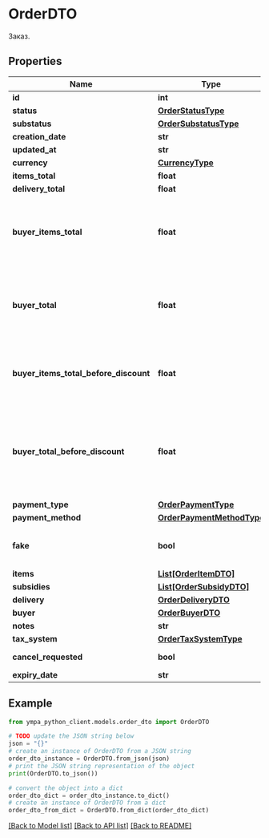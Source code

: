 # OrderDTO

Заказ.

## Properties

Name | Type | Description | Notes
------------ | ------------- | ------------- | -------------
**id** | **int** | Идентификатор заказа. | [optional] 
**status** | [**OrderStatusType**](OrderStatusType.md) |  | [optional] 
**substatus** | [**OrderSubstatusType**](OrderSubstatusType.md) |  | [optional] 
**creation_date** | **str** |  | [optional] 
**updated_at** | **str** |  | [optional] 
**currency** | [**CurrencyType**](CurrencyType.md) |  | [optional] 
**items_total** | **float** | Платеж покупателя.  | [optional] 
**delivery_total** | **float** | Стоимость доставки.  | [optional] 
**buyer_items_total** | **float** | {% note warning \&quot;\&quot; %}  Этот параметр устарел.  {% endnote %}  Стоимость всех товаров в заказе в валюте покупателя после применения скидок и без учета стоимости доставки.  | [optional] 
**buyer_total** | **float** | {% note warning \&quot;\&quot; %}  Этот параметр устарел.  {% endnote %}  Стоимость всех товаров в заказе в валюте покупателя после применения скидок и с учетом стоимости доставки.  | [optional] 
**buyer_items_total_before_discount** | **float** | Стоимость всех товаров в заказе в валюте покупателя без учета стоимости доставки и до применения скидок по:  * акциям; * купонам; * промокодам.  | [optional] 
**buyer_total_before_discount** | **float** | {% note warning \&quot;\&quot; %}  Этот параметр устарел.  {% endnote %}  Стоимость всех товаров в заказе в валюте покупателя до применения скидок и с учетом стоимости доставки (&#x60;buyerItemsTotalBeforeDiscount&#x60; + стоимость доставки).  | [optional] 
**payment_type** | [**OrderPaymentType**](OrderPaymentType.md) |  | [optional] 
**payment_method** | [**OrderPaymentMethodType**](OrderPaymentMethodType.md) |  | [optional] 
**fake** | **bool** | Тип заказа:  * &#x60;false&#x60; — настоящий заказ покупателя.  * &#x60;true&#x60; — [тестовый](../../pushapi/concepts/sandbox.md) заказ Маркета.  | [optional] 
**items** | [**List[OrderItemDTO]**](OrderItemDTO.md) | Список товаров в заказе. | 
**subsidies** | [**List[OrderSubsidyDTO]**](OrderSubsidyDTO.md) | Список субсидий по типам. | [optional] 
**delivery** | [**OrderDeliveryDTO**](OrderDeliveryDTO.md) |  | [optional] 
**buyer** | [**OrderBuyerDTO**](OrderBuyerDTO.md) |  | [optional] 
**notes** | **str** | Комментарий к заказу. | [optional] 
**tax_system** | [**OrderTaxSystemType**](OrderTaxSystemType.md) |  | [optional] 
**cancel_requested** | **bool** | **Только для модели DBS**  Запрошена ли отмена.  | [optional] 
**expiry_date** | **str** |  | [optional] 

## Example

```python
from ympa_python_client.models.order_dto import OrderDTO

# TODO update the JSON string below
json = "{}"
# create an instance of OrderDTO from a JSON string
order_dto_instance = OrderDTO.from_json(json)
# print the JSON string representation of the object
print(OrderDTO.to_json())

# convert the object into a dict
order_dto_dict = order_dto_instance.to_dict()
# create an instance of OrderDTO from a dict
order_dto_from_dict = OrderDTO.from_dict(order_dto_dict)
```
[[Back to Model list]](../README.md#documentation-for-models) [[Back to API list]](../README.md#documentation-for-api-endpoints) [[Back to README]](../README.md)


